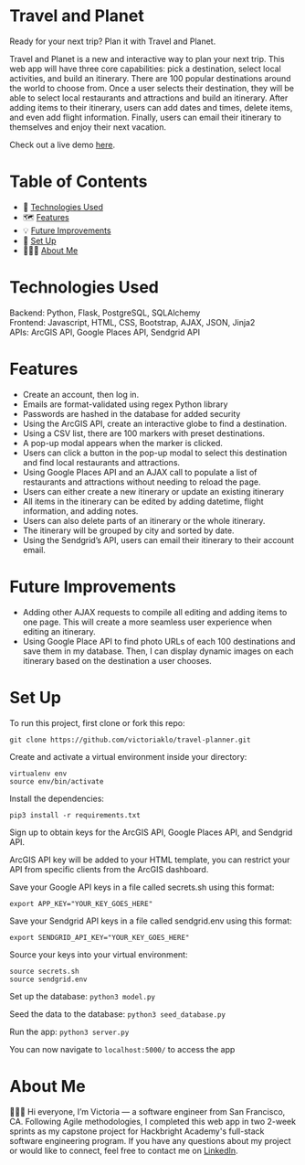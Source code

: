 # Travel and Planet
Ready for your next trip? Plan it with Travel and Planet. 

Travel and Planet is a new and interactive way to plan your next trip. This web app will have three core capabilities: pick a destination, select local activities, and build an itinerary. There are 100 popular destinations around the world to choose from. Once a user selects their destination, they will be able to select local restaurants and attractions and build an itinerary. After adding items to their itinerary, users can add dates and times, delete items, and even add flight information. Finally, users can email their itinerary to themselves and enjoy their next vacation.

Check out a live demo [here](https://youtu.be/xh1ncnJmQEg).

# Table of Contents
* 🤖 [Technologies Used](https://github.com/victoriaklo/travel-planner/blob/main/README.md#technologies-used)
* 🗺 [Features](https://github.com/victoriaklo/travel-planner/blob/main/README.md#features)
* 💡 [Future Improvements](https://github.com/victoriaklo/travel-planner/blob/main/README.md#future-improvements)
* 🔌 [Set Up](https://github.com/victoriaklo/travel-planner/blob/main/README.md#set-up)
* 👩🏻‍💻 [About Me](https://github.com/victoriaklo/travel-planner/blob/main/README.md#about-me)

# Technologies Used
Backend: Python, Flask, PostgreSQL, SQLAlchemy \
Frontend: Javascript, HTML, CSS, Bootstrap, AJAX, JSON, Jinja2 \
APIs: ArcGIS API, Google Places API, Sendgrid API

# Features
* Create an account, then log in.
* Emails are format-validated using regex Python library
* Passwords are hashed in the database for added security
* Using the ArcGIS API, create an interactive globe to find a destination.
* Using a CSV list, there are 100 markers with preset destinations.
* A pop-up modal appears when the marker is clicked.
* Users can click a button in the pop-up modal to select this destination and find local restaurants and attractions.
* Using Google Places API and an AJAX call to populate a list of restaurants and attractions without needing to reload the page. 
* Users can either create a new itinerary or update an existing itinerary
* All items in the itinerary can be edited by adding datetime, flight information, and adding notes. 
* Users can also delete parts of an itinerary or the whole itinerary.
* The itinerary will be grouped by city and sorted by date.
* Using the Sendgrid’s API, users can email their itinerary to their account email.

# Future Improvements
* Adding other AJAX requests to compile all editing and adding items to one page. This will create a more seamless user experience when editing an itinerary.
* Using Google Place API to find photo URLs of each 100 destinations and save them in my database. Then, I can display dynamic images on each itinerary based on the destination a user chooses.

# Set Up
To run this project, first clone or fork this repo:

`git clone https://github.com/victoriaklo/travel-planner.git`
 
Create and activate a virtual environment inside your directory:
```
virtualenv env
source env/bin/activate
```
 
Install the dependencies:

`pip3 install -r requirements.txt`
 
Sign up to obtain keys for the ArcGIS API, Google Places API, and Sendgrid API.

ArcGIS API key will be added to your HTML template, you can restrict your API from specific clients from the ArcGIS dashboard.

Save your Google API keys in a file called secrets.sh using this format:

`export APP_KEY="YOUR_KEY_GOES_HERE"`

Save your Sendgrid API keys in a file called sendgrid.env using this format:

`export SENDGRID_API_KEY="YOUR_KEY_GOES_HERE"`
 
Source your keys into your virtual environment:
```
source secrets.sh
source sendgrid.env
```

 
Set up the database:
`python3 model.py`


Seed the data to the database:
`python3 seed_database.py`
 
Run the app:
`python3 server.py`
 
You can now navigate to `localhost:5000/` to access the app


# About Me
👩🏻‍💻  Hi everyone, I’m Victoria — a software engineer from San Francisco, CA. Following Agile methodologies, I completed this web app in two 2-week sprints as my capstone project for Hackbright Academy's full-stack software engineering program. If you have any questions about my project or would like to connect, feel free to contact me on [LinkedIn](https://www.linkedin.com/in/victoria-lo/).
